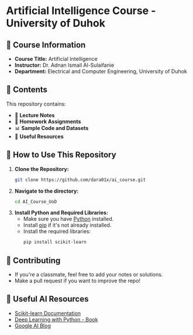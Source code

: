 # Artificial Intelligence Course - University of Duhok

## 📌 Course Information
- **Course Title:** Artificial Intelligence 
- **Instructor:** Dr. Adnan Ismail Al-Sulaifanie  
- **Department:** Electrical and Computer Engineering, University of Duhok  

## 📂 Contents
This repository contains:
- 📄 **Lecture Notes**  
- 📝 **Homework Assignments**  
- 📊 **Sample Code and Datasets**  
- 🔗 **Useful Resources**  

## 🚀 How to Use This Repository
1. **Clone the Repository:**  
    ```bash
    git clone https://github.com/dara01x/ai_course.git
    ```
2. **Navigate to the directory:**  
    ```bash
    cd AI_Course_UoD
    ```
3. **Install Python and Required Libraries:**
    - Make sure you have [Python](https://www.python.org/downloads/) installed.
    - Install [pip](https://pip.pypa.io/en/stable/installation/) if it's not already installed.
    - Install the required libraries:
      ```bash
      pip install scikit-learn
      ```

## 🤝 Contributing
- If you're a classmate, feel free to add your notes or solutions.  
- Make a pull request if you want to improve the repo!  

## 🔗 Useful AI Resources
- [Scikit-learn Documentation](https://scikit-learn.org/stable/)  
- [Deep Learning with Python - Book](https://www.deeplearningbook.org/)  
- [Google AI Blog](https://ai.googleblog.com/)  